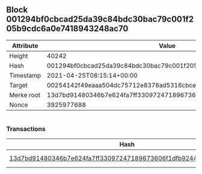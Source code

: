 ## Block 001294bf0cbcad25da39c84bdc30bac79c001f205b9cdc6a0e7418943248ac70

Attribute | Value
--- | ---
Height | 40242
Hash | 001294bf0cbcad25da39c84bdc30bac79c001f205b9cdc6a0e7418943248ac70
Timestamp | 2021-04-25T08:15:14+00:00
Target | 00254142f49eaaa504dc75712e8378ad5316cbcead634704b3734b6271167cc4
Merke root | 13d7bd91480346b7e624fa7ff33097247189673606f1dfb9244186e86f9edbd7
Nonce | 3925977688

```

```

### Transactions

Hash | Amount
--- | ---
[13d7bd91480346b7e624fa7ff33097247189673606f1dfb9244186e86f9edbd7](13d7bd91480346b7e624fa7ff33097247189673606f1dfb9244186e86f9edbd7.md) | 10.00000000 SKEPTI 
